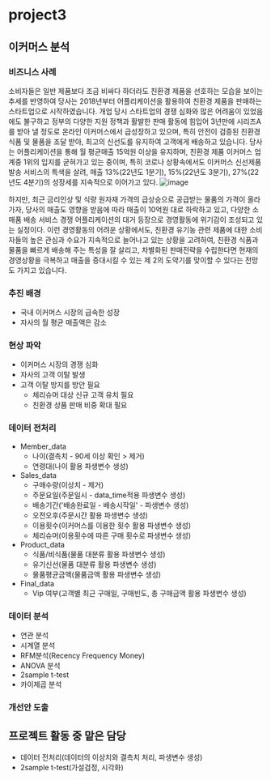 # project3
## 이커머스 분석

### 비즈니스 사례
  소비자들은 일반 제품보다 조금 비싸다 하더라도 친환경 제품을 선호하는 모습을 보이는 추세를 반영하여 당사는 2018년부터 어플리케이션을 활용하여 친환경 제품을 판매하는 스타트업으로 시작하였습니다.
  개업 당시 스타트업의 경쟁 심화와 많은 어려움이 있었음에도 불구하고 정부의 다양한 지원 정책과 활발한 판매 활동에 힘입어 3년만에 시리즈A를 받아 낼 정도로 온라인 이커머스에서 급성장하고 있으며, 특히 안전이 검증된 친환경  
  식품 및 물품을 조달 받아, 최고의 신선도를 유지하여 고객에게 배송하고 있습니다.
  당사는 어플리케이션을 통해 월 평균매출 15억원 이상을 유지하며, 친환경 제품 이커머스 업계중 1위의 입지를 굳혀가고 있는 중이며, 특히 코로나 상황속에서도 이커머스 신선제품 발송 서비스의 특색을 살려,
  매출 13%(22년도 1분기), 15%(22년도 3분기), 27%(22년도 4분기)의 성장세를 지속적으로 이어가고 있다.
  ![image](https://github.com/user-attachments/assets/ff0d72c2-a3ff-45b7-86ef-c2641650687c)

  하지만, 최근 금리인상 및 식량 원자재 가격의 급상승으로 공급받는 물품의 가격이 올라가자, 당사의 매출도 영향을 받음에 따라 매출이 10억원 대로 하락하고 있고, 다양한 소매품 배송 서비스 경쟁 어플리케이션의 대거 등장으로
  경영활동에 위기감이 조성되고 있는 실정이다.
  이런 경영활동의 어려운 상황에서도, 친환경 유기농 관련 제품에 대한 소비자들의 높은 관심과 수요가 지속적으로 늘어나고 있는 상황을 고려하여, 친환경 식품과 물품을 빠르게 배송해 주는 특성을 잘 살리고, 차별화된 판매전략을
  수립한다면 현재의 경영상황을 극복하고 매출을 증대시킬 수 있는 제 2의 도약기를 맞이할 수 있다는 전망도 가지고 있습니다.

### 추진 배경
- 국내 이커머스 시장의 급속한 성장
- 자사의 월 평균 매출액은 감소

### 현상 파악
- 이커머스 시장의 경쟁 심화
- 자사의 고객 이탈 발생
- 고객 이탈 방지를 방안 필요
  - 체리슈머 대상 신규 고객 유치 필요
  - 친환경 상품 판매 비중 확대 필요

### 데이터 전처리
- Member_data
  - 나이(결측치 - 90세 이상 확인 > 제거)
  - 연령대(나이 활용 파생변수 생성)
- Sales_data
  - 구매수량(이상치 - 제거)
  - 주문요일(주문일시 - data_time적용 파생변수 생성)
  - 배송기간('배송완료일 - 배송시작일' - 파생변수 생성)
  - 오전오후(주문시간 활용 파생변수 생성)
  - 이용횟수(이커머스를 이용한 횟수 활용 파생변수 생성)
  - 체리슈머(이용횟수에 따른 구매 횟수로 파생변수 생성)
- Product_data
  - 식품/비식품(물품 대분류 활용 파생변수 생성)
  - 유기신선(물품 대분류 활용 파생변수 생성)
  - 물품평균금액(물품금액 활용 파생변수 생성)
- Final_data
  - Vip 여부(고객별 최근 구매일, 구매빈도, 총 구매금액 활용 파생변수 생성)
 
### 데이터 분석
- 연관 분석
- 시계열 분석
- RFM분석(Recency Frequency Money)
- ANOVA 분석
- 2sample t-test
- 카이제곱 분석

### 개선안 도출

## 프로젝트 활동 중 맡은 담당
- 데이터 전처리(데이터의 이상치와 결측치 처리, 파생변수 생성)
- 2sample t-test(가설검정, 시각화)
